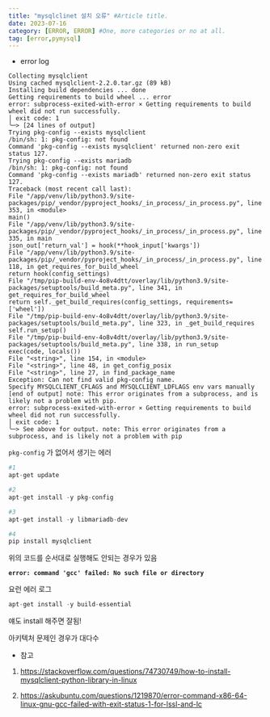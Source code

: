 ```yaml
---
title: "mysqlclinet 설치 오류" #Article title.
date: 2023-07-16
category: [ERROR, ERROR] #One, more categories or no at all.
tag: [error,pymysql]
---
```


- error log

```
Collecting mysqlclient
Using cached mysqlclient-2.2.0.tar.gz (89 kB)
Installing build dependencies ... done
Getting requirements to build wheel ... error
error: subprocess-exited-with-error × Getting requirements to build wheel did not run successfully.
│ exit code: 1
╰─> [24 lines of output]
Trying pkg-config --exists mysqlclient
/bin/sh: 1: pkg-config: not found
Command 'pkg-config --exists mysqlclient' returned non-zero exit status 127.
Trying pkg-config --exists mariadb
/bin/sh: 1: pkg-config: not found
Command 'pkg-config --exists mariadb' returned non-zero exit status 127.
Traceback (most recent call last):
File "/app/venv/lib/python3.9/site-packages/pip/_vendor/pyproject_hooks/_in_process/_in_process.py", line 353, in <module>
main()
File "/app/venv/lib/python3.9/site-packages/pip/_vendor/pyproject_hooks/_in_process/_in_process.py", line 335, in main
json_out['return_val'] = hook(**hook_input['kwargs'])
File "/app/venv/lib/python3.9/site-packages/pip/_vendor/pyproject_hooks/_in_process/_in_process.py", line 118, in get_requires_for_build_wheel
return hook(config_settings)
File "/tmp/pip-build-env-4o8v4dtt/overlay/lib/python3.9/site-packages/setuptools/build_meta.py", line 341, in get_requires_for_build_wheel
return self._get_build_requires(config_settings, requirements=['wheel'])
File "/tmp/pip-build-env-4o8v4dtt/overlay/lib/python3.9/site-packages/setuptools/build_meta.py", line 323, in _get_build_requires
self.run_setup()
File "/tmp/pip-build-env-4o8v4dtt/overlay/lib/python3.9/site-packages/setuptools/build_meta.py", line 338, in run_setup
exec(code, locals())
File "<string>", line 154, in <module>
File "<string>", line 48, in get_config_posix
File "<string>", line 27, in find_package_name
Exception: Can not find valid pkg-config name.
Specify MYSQLCLIENT_CFLAGS and MYSQLCLIENT_LDFLAGS env vars manually
[end of output] note: This error originates from a subprocess, and is likely not a problem with pip.
error: subprocess-exited-with-error × Getting requirements to build wheel did not run successfully.
│ exit code: 1
╰─> See above for output. note: This error originates from a subprocess, and is likely not a problem with pip
```

`pkg-config` 가 없어서 생기는 에러

```python
#1
apt-get update

#2
apt-get install -y pkg-config

#3
apt-get install -y libmariadb-dev

#4
pip install mysqlclient
```

위의 코드를 순서대로 실행해도 안되는 경우가 있음

**`error: command 'gcc' failed: No such file or directory`**

요런 에러 로그

```python
apt-get install -y build-essential
```

얘도 install 해주면 잘됨!

아키텍처 문제인 경우가 대다수


- 참고

1. https://stackoverflow.com/questions/74730749/how-to-install-mysqlclient-python-library-in-linux

2. https://askubuntu.com/questions/1219870/error-command-x86-64-linux-gnu-gcc-failed-with-exit-status-1-for-lssl-and-lc
